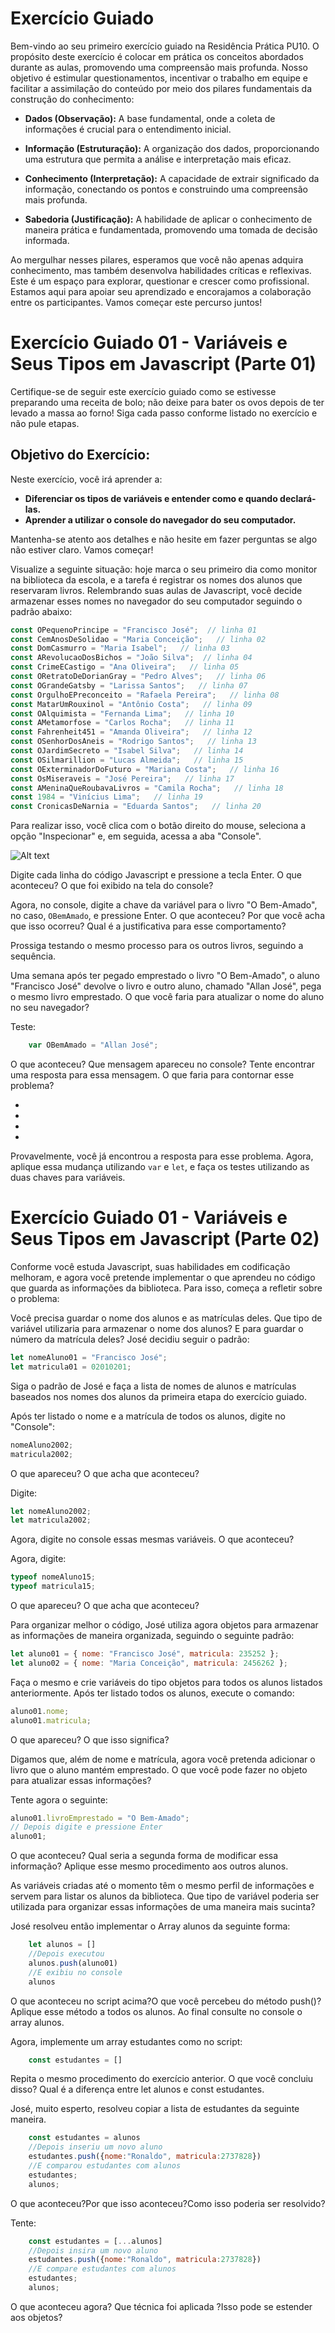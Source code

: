 
# Exercício Guiado

Bem-vindo ao seu primeiro exercício guiado na Residência Prática PU10. O propósito deste exercício é colocar em prática os conceitos abordados durante as aulas, promovendo uma compreensão mais profunda. Nosso objetivo é estimular questionamentos, incentivar o trabalho em equipe e facilitar a assimilação do conteúdo por meio dos pilares fundamentais da construção do conhecimento: 

- **Dados (Observação):** A base fundamental, onde a coleta de informações é crucial para o entendimento inicial.

- **Informação (Estruturação):** A organização dos dados, proporcionando uma estrutura que permita a análise e interpretação mais eficaz.

- **Conhecimento (Interpretação):** A capacidade de extrair significado da informação, conectando os pontos e construindo uma compreensão mais profunda.

- **Sabedoria (Justificação):** A habilidade de aplicar o conhecimento de maneira prática e fundamentada, promovendo uma tomada de decisão informada.

Ao mergulhar nesses pilares, esperamos que você não apenas adquira conhecimento, mas também desenvolva habilidades críticas e reflexivas. Este é um espaço para explorar, questionar e crescer como profissional. Estamos aqui para apoiar seu aprendizado e encorajamos a colaboração entre os participantes. Vamos começar este percurso juntos!

# Exercício Guiado 01 - Variáveis e Seus Tipos em Javascript (Parte 01)

Certifique-se de seguir este exercício guiado como se estivesse preparando uma receita de bolo; não deixe para bater os ovos depois de ter levado a massa ao forno! Siga cada passo conforme listado no exercício e não pule etapas.

## Objetivo do Exercício:

Neste exercício, você irá aprender a:

- **Diferenciar os tipos de variáveis e entender como e quando declará-las.**
- **Aprender a utilizar o console do navegador do seu computador.**

Mantenha-se atento aos detalhes e não hesite em fazer perguntas se algo não estiver claro. Vamos começar!

Visualize a seguinte situação: hoje marca o seu primeiro dia como monitor na biblioteca da escola, e a tarefa é registrar os nomes dos alunos que reservaram livros. Relembrando suas aulas de Javascript, você decide armazenar esses nomes no navegador do seu computador seguindo o padrão abaixo:
```javascript
const OPequenoPrincipe = "Francisco José";  // linha 01
const CemAnosDeSolidao = "Maria Conceição";   // linha 02
const DomCasmurro = "Maria Isabel";   // linha 03
const ARevolucaoDosBichos = "João Silva";  // linha 04
const CrimeECastigo = "Ana Oliveira";   // linha 05
const ORetratoDeDorianGray = "Pedro Alves";   // linha 06
const OGrandeGatsby = "Larissa Santos";   // linha 07
const OrgulhoEPreconceito = "Rafaela Pereira";   // linha 08
const MatarUmRouxinol = "Antônio Costa";   // linha 09
const OAlquimista = "Fernanda Lima";   // linha 10
const AMetamorfose = "Carlos Rocha";   // linha 11
const Fahrenheit451 = "Amanda Oliveira";   // linha 12
const OSenhorDosAneis = "Rodrigo Santos";   // linha 13
const OJardimSecreto = "Isabel Silva";   // linha 14
const OSilmarillion = "Lucas Almeida";   // linha 15
const OExterminadorDoFuturo = "Mariana Costa";   // linha 16
const OsMiseraveis = "José Pereira";   // linha 17
const AMeninaQueRoubavaLivros = "Camila Rocha";   // linha 18
const 1984 = "Vinícius Lima";   // linha 19
const CronicasDeNarnia = "Eduarda Santos";   // linha 20
```



Para realizar isso, você clica com o botão direito do mouse, seleciona a opção "Inspecionar" e, em seguida, acessa a aba "Console".

![Alt text](./image-exe-01.png)

Digite cada linha do código Javascript e pressione a tecla Enter. O que aconteceu? O que foi exibido na tela do console?

Agora, no console, digite a chave da variável para o livro "O Bem-Amado", no caso, `OBemAmado`, e pressione Enter. O que aconteceu? Por que você acha que isso ocorreu? Qual é a justificativa para esse comportamento?

Prossiga testando o mesmo processo para os outros livros, seguindo a sequência. 




Uma semana após ter pegado emprestado o livro "O Bem-Amado", o aluno "Francisco José" devolve o livro e outro aluno, chamado "Allan José", pega o mesmo livro emprestado. O que você faria para atualizar o nome do aluno no seu navegador?

Teste:
```javascript
    var OBemAmado = "Allan José";
```

O que aconteceu? Que mensagem apareceu no console? Tente encontrar uma resposta para essa mensagem. O que faria para contornar esse problema?



-

-

-

-






Provavelmente, você já encontrou a resposta para esse problema. Agora, aplique essa mudança utilizando `var` e `let`, e faça os testes utilizando as duas chaves para variáveis.


# Exercício Guiado 01 - Variáveis e Seus Tipos em Javascript (Parte 02)

Conforme você estuda Javascript, suas habilidades em codificação melhoram, e agora você pretende implementar o que aprendeu no código que guarda as informações da biblioteca. Para isso, começa a refletir sobre o problema:

Você precisa guardar o nome dos alunos e as matrículas deles. Que tipo de variável utilizaria para armazenar o nome dos alunos? E para guardar o número da matrícula deles? José decidiu seguir o padrão:

```javascript
let nomeAluno01 = "Francisco José";
let matricula01 = 02010201;
```

Siga o padrão de José e faça a lista de nomes de alunos e matrículas baseados nos nomes dos alunos da primeira etapa do exercício guiado.

Após ter listado o nome e a matrícula de todos os alunos, digite no "Console":

```javascript
nomeAluno2002;
matricula2002;
```

O que apareceu? O que acha que aconteceu?

Digite:

```javascript
let nomeAluno2002;
let matricula2002;
```

Agora, digite no console essas mesmas variáveis. O que aconteceu?

Agora, digite:

```javascript
typeof nomeAluno15;
typeof matricula15;
```

O que apareceu? O que acha que aconteceu?

Para organizar melhor o código, José utiliza agora objetos para armazenar as informações de maneira organizada, seguindo o seguinte padrão:

```javascript
let aluno01 = { nome: "Francisco José", matricula: 235252 };
let aluno02 = { nome: "Maria Conceição", matricula: 2456262 };
```

Faça o mesmo e crie variáveis do tipo objetos para todos os alunos listados anteriormente. Após ter listado todos os alunos, execute o comando:

```javascript
aluno01.nome;
aluno01.matricula;
```

O que apareceu? O que isso significa?

Digamos que, além de nome e matrícula, agora você pretenda adicionar o livro que o aluno mantém emprestado. O que você pode fazer no objeto para atualizar essas informações?

Tente agora o seguinte:

```javascript
aluno01.livroEmprestado = "O Bem-Amado";
// Depois digite e pressione Enter
aluno01;
```

O que aconteceu? Qual seria a segunda forma de modificar essa informação? Aplique esse mesmo procedimento aos outros alunos.


As variáveis criadas até o momento têm o mesmo perfil de informações e servem para listar os alunos da biblioteca. Que tipo de variável poderia ser utilizada para organizar essas informações de uma maneira mais sucinta?

José resolveu então implementar o Array alunos da seguinte forma:
```javascript
    let alunos = []
    //Depois executou 
    alunos.push(aluno01)
    //E exibiu no console 
    alunos
```
O que aconteceu no script acima?O que você percebeu do método push()?
Aplique esse método a todos os alunos.
Ao final consulte no console o array alunos.

Agora, implemente um array estudantes como no script:
```javascript 
    const estudantes = []
```
Repita o mesmo procedimento do exercício anterior.
O que você concluiu disso? Qual é a diferença entre let alunos e const estudantes.


José, muito esperto, resolveu copiar a lista de estudantes da seguinte maneira.

```javascript
    const estudantes = alunos
    //Depois inseriu um novo aluno 
    estudantes.push({nome:"Ronaldo", matricula:2737828})
    //E comparou estudantes com alunos
    estudantes;
    alunos;
```
O que aconteceu?Por que isso aconteceu?Como isso poderia ser resolvido?

Tente:
```javascript
    const estudantes = [...alunos]
    //Depois insira um novo aluno
    estudantes.push({nome:"Ronaldo", matricula:2737828})
    //E compare estudantes com alunos
    estudantes;
    alunos;
```
O que aconteceu agora? Que técnica foi aplicada ?Isso pode se estender aos objetos?
